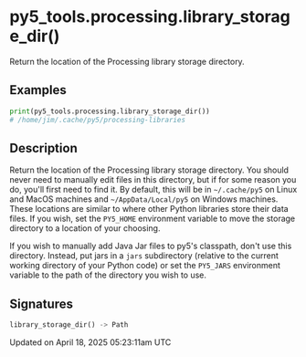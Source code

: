 # py5_tools.processing.library_storage_dir()

Return the location of the Processing library storage directory.

## Examples

<div class="example-table">

<div class="example-row"><div class="example-cell-image">

</div><div class="example-cell-code">

```python
print(py5_tools.processing.library_storage_dir())
# /home/jim/.cache/py5/processing-libraries
```

</div></div>

</div>

## Description

Return the location of the Processing library storage directory. You should never need to manually edit files in this directory, but if for some reason you do, you'll first need to find it. By default, this will be in `~/.cache/py5` on Linux and MacOS machines and `~/AppData/Local/py5` on Windows machines. These locations are similar to where other Python libraries store their data files. If you wish, set the `PY5_HOME` environment variable to move the storage directory to a location of your choosing.

If you wish to manually add Java Jar files to py5's classpath, don't use this directory. Instead, put jars in a `jars` subdirectory (relative to the current working directory of your Python code) or set the `PY5_JARS` environment variable to the path of the directory you wish to use.

## Signatures

```python
library_storage_dir() -> Path
```

Updated on April 18, 2025 05:23:11am UTC
